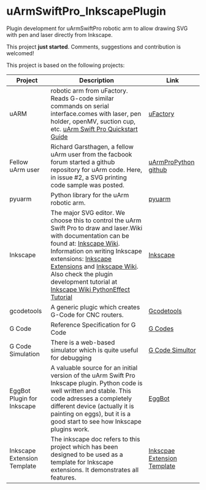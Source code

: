 # uArmSwiftPro_InkscapePlugin
Plugin development for uArmSwiftPro robotic arm to allow drawing SVG with pen and laser directly from Inkscape.

This project **just started**. Comments, suggestions and contribution is welcomed! 

This project is based on the following projects:

| Project                    | Description                                                                                                                                                                                                                                                                                                                                      | Link                                                      |
|----------------------------|--------------------------------------------------------------------------------------------------------------------------------------------------------------------------------------------------------------------------------------------------------------------------------------------------------------------------------------------------|-----------------------------------------------------------|
| uARM                       | robotic arm from uFactory. Reads G-code similar commands on serial interface.comes with laser, pen holder, openMV, suction cup, etc.  [uArm Swift Pro Quickstart Guide](http://download.ufactory.cc/docs/en/uArm-Swift-Pro-Quick-Start-Guide-1.0.pdf)                                                                                              | [uFactory](http://ufactory.cc/#/en/support/)              |
| Fellow uArm user  | Richard Garsthagen, a fellow uArm user from the facbook forum started a github repository for uArm code. Here, in issue #2, a SVG printing code sample was posted.  | [uArmProPython github](https://github.com/AnykeyNL/uArmProPython)              |
| pyuarm                     | Python library for the uArm robotic arm.                                                                                                                                                                                                                                                                                                         | [pyuarm](https://pyuarm.readthedocs.io/en/dev/index.html) |
| Inkscape                   | The major SVG editor. We choose this to control the uArm Swift Pro to draw and laser.Wiki with documentation can be found at: [Inkscape Wiki](http://wiki.inkscape.org/wiki/index.php/Inkscape). Information on writing Inkscape extensions: [Inkscape Extensions](https://inkscape.org/en/develop/extensions/) and [Inkscape Wiki](http://wiki.inkscape.org/wiki/index.php/Script_extensions). Also check the plugin development tutorial at [Inkscape Wiki PythonEffect Tutorial](http://wiki.inkscape.org/wiki/index.php/PythonEffectTutorial) | [Inkscape](https://inkscape.org/en/)                      |
| gcodetools                 | A generic plugic which creates G-Code for CNC routers.                                                                                                                                                                                                                                                                                           | [Gcodetools](http://www.cnc-club.ru/gcodetools)           |
| G Code                 | Reference Specification for G Code                                                                                                                                                                                                                                                                                           | [G Codes](http://linuxcnc.org/docs/html/gcode.html)           |
| G Code Simulation      | There is a web-based simulator which is quite useful for debugging                                                                                                                                                                                                                                                                                           | [G Code Simultor](https://nraynaud.github.io/webgcode/)           |
| EggBot Plugin for Inkscape | A valuable source for an initial version of the uArm Swift Pro Inkscape plugin. Python code is well written and stable. This code adresses a completely different device (actually it is painting on eggs), but it is a good start to see how Inkscape plugins work.                                                                             |  [EggBot](http://egg-bot.com/)                            |
| Inkscape Extension Template | The inkscape doc refers to this project which has been designed to be used as a template for Inkscape extensions. It demonstrates all features. | [Inkscpae Extension Template](https://github.com/Neon22/inkscape_extension_template) |
